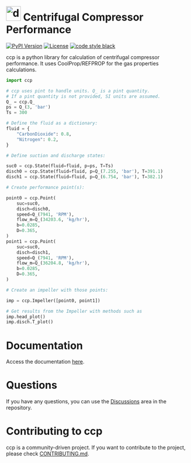 # <img src="https://ccp-centrifugal-compressor-performance.readthedocs.io/en/latest/_static/ccp.png" alt="drawing" width="40"/> Centrifugal Compressor Performance

[![PyPI Version](https://img.shields.io/pypi/v/ccp-performance.svg)](https://pypi.org/project/ccp-performance/)
[![License](https://img.shields.io/pypi/l/ccp-performance.svg)](https://github.com/raphaeltimbo/ccp/blob/master/LICENSE)
[![code style black](https://img.shields.io/badge/code%20style-black-000000.svg)](https://github.com/psf/black)

ccp is a python library for calculation of centrifugal compressor performance. It uses CoolProp/REFPROP for the gas properties calculations.

```python
import ccp

# ccp uses pint to handle units. Q_ is a pint quantity.
# If a pint quantity is not provided, SI units are assumed.
Q_ = ccp.Q_
ps = Q_(3, 'bar')
Ts = 300

# Define the fluid as a dictionary:
fluid = {
    "CarbonDioxide": 0.8,
    "Nitrogen": 0.2,
}

# Define suction and discharge states:

suc0 = ccp.State(fluid=fluid, p=ps, T=Ts)
disch0 = ccp.State(fluid=fluid, p=Q_(7.255, 'bar'), T=391.1)
disch1 = ccp.State(fluid=fluid, p=Q_(6.754, 'bar'), T=382.1)

# Create performance point(s):

point0 = ccp.Point(
    suc=suc0,
    disch=disch0,
    speed=Q_(7941, 'RPM'),
    flow_m=Q_(34203.6, 'kg/hr'),
    b=0.0285,
    D=0.365,
)
point1 = ccp.Point(
    suc=suc0,
    disch=disch1,
    speed=Q_(7941, 'RPM'),
    flow_m=Q_(36204.8, 'kg/hr'),
    b=0.0285,
    D=0.365,
)

# Create an impeller with those points:

imp = ccp.Impeller([point0, point1])

# Get results from the Impeller with methods such as
imp.head_plot()
imp.disch.T_plot()
```

# Documentation 
Access the documentation [here](https://ccp-centrifugal-compressor-performance.readthedocs.io/en/stable/).

# Questions
If you have any questions, you can use the [Discussions](https://github.com/petrobras/ccp/discussions) area in the repository.

# Contributing to ccp
ccp is a community-driven project. If you want to contribute to the project, please
check [CONTRIBUTING.md](https://github.com/petrobras/ccp/blob/master/CONTRIBUTING.md). 
